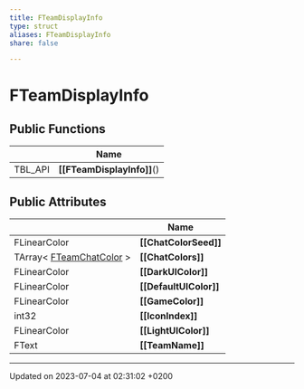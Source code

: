 ```yaml
---
title: FTeamDisplayInfo
type: struct
aliases: FTeamDisplayInfo
share: false

---
```


# FTeamDisplayInfo





## Public Functions

|                | Name           |
| -------------- | -------------- |
| TBL_API | **[[FTeamDisplayInfo]]**() |

## Public Attributes

|                | Name           |
| -------------- | -------------- |
| FLinearColor | **[[ChatColorSeed]]**  |
| TArray< [FTeamChatColor](/docs/SDK/Source/Classes/structFTeamChatColor.md) > | **[[ChatColors]]**  |
| FLinearColor | **[[DarkUIColor]]**  |
| FLinearColor | **[[DefaultUIColor]]**  |
| FLinearColor | **[[GameColor]]**  |
| int32 | **[[IconIndex]]**  |
| FLinearColor | **[[LightUIColor]]**  |
| FText | **[[TeamName]]**  |

-------------------------------

Updated on 2023-07-04 at 02:31:02 +0200